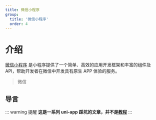 ```yaml
---
title: 微信小程序
group:
  title: '微信小程序'
  order: 4
---
```


# 介绍

[微信小程序](https://developers.weixin.qq.com/miniprogram/dev/framework/) 是小程序提供了一个简单、高效的应用开发框架和丰富的组件及 API，帮助开发者在微信中开发具有原生 APP 体验的服务。

> 微信

## 导言

::: warning 提醒
**这是一系列 uni-app 踩坑的文章，并不是[教程](https://uniapp.dcloud.io/)**
:::

